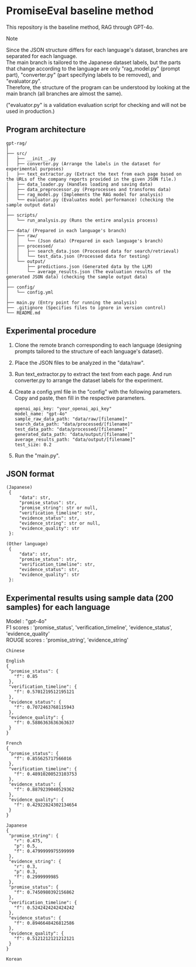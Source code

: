 # PromiseEval baseline method

This repository is the baseline method, RAG through GPT-4o.    
> [!NOTE]
> Since the JSON structure differs for each language's dataset, branches are separated for each language.  
> The main branch is tailored to the Japanese dataset labels, but the parts that change according to the language are only "rag_model.py" (prompt part), "converter.py" (part specifying labels to be removed), and "evaluator.py".  
> Therefore, the structure of the program can be understood by looking at the main branch (all branches are almost the same).

("evaluator.py" is a validation evaluation script for checking and will not be used in production.)

## Program architecture

 ```plaintext
 gpt-rag/
│
├── src/
│   ├── __init__.py
│   ├── converter.py (Arrange the labels in the dataset for experimental purposes)
│   ├── text_extractor.py (Extract the text from each page based on the URLs of the company reports provided in the given JSON file.)
│   ├── data_loader.py (Handles loading and saving data)
│   ├── data_preprocessor.py (Preprocesses and transforms data)
│   ├── rag_model.py (Implements the RAG model for analysis)
│   └── evaluator.py (Evaluates model performance) (checking the sample output data)
│
├── scripts/
│   └── run_analysis.py (Runs the entire analysis process)
│
├── data/ (Prepared in each language's branch)
│   ├── raw/
│   │   └── (Json data) (Prepared in each language's branch)
│   ├── processed/
│   │   ├── search_data.json (Processed data for search/retrieval)
│   │   └── test_data.json (Processed data for testing)
│   └── output/
│       ├── predictions.json (Generated data by the LLM)
│       └── average_results.json (The evaluation results of the generated JSON data) (checking the sample output data)
│
├── config/
│   └── config.yml
│
├── main.py (Entry point for running the analysis)
├── .gitignore (Specifies files to ignore in version control)
└── README.md
```

## Experimental procedure

1. Clone the remote branch corresponding to each language (designing prompts tailored to the structure of each language's dataset).

2. Place the JSON files to be analyzed in the "data/raw".

3. Run text_extractor.py to extract the text from each page. And run converter.py to arrange the dataset labels for the experiment.

4. Create a config.yml file in the "config" with the following parameters. Copy and paste, then fill in the respective parameters.

   ```plaintext
   openai_api_key: "your_openai_api_key"
   model_name: "gpt-4o"
   sample_raw_data_path: "data/raw/[filename]"
   search_data_path: "data/processed/[filename]"
   test_data_path: "data/processed/[filename]"
   generated_data_path: "data/output/[filename]"
   average_results_path: "data/output/[filename]"
   test_size: 0.2
   ```

5. Run the "main.py".

## JSON format

 ```plaintext
(Japanese)
  {
      "data": str,
      "promise_status": str,
      "promise_string": str or null,
      "verification_timeline": str,
      "evidence_status": str,
      "evidence_string": str or null,
      "evidence_quality": str
  }:
```

 ```plaintext
(Other language)
  {
      "data": str,
      "promise_status": str,
      "verification_timeline": str,
      "evidence_status": str,
      "evidence_quality": str
  }:
```

## Experimental results using sample data (200 samples) for each language

Model : "gpt-4o"  
F1 scores : 'promise_status', 'verification_timeline', 'evidence_status', 'evidence_quality'  
ROUGE scores : 'promise_string', 'evidence_string'  

 ```plaintext
 Chinese
```

 ```plaintext
 English
 {
  "promise_status": {
    "f": 0.85
  },
  "verification_timeline": {
    "f": 0.5701219512195121
  },
  "evidence_status": {
    "f": 0.7072463768115943
  },
  "evidence_quality": {
    "f": 0.5886363636363637
  }
}
```

 ```plaintext
 French
 {
  "promise_status": {
    "f": 0.855625717566016
  },
  "verification_timeline": {
    "f": 0.48910200523103753
  },
  "evidence_status": {
    "f": 0.8879239040529362
  },
  "evidence_quality": {
    "f": 0.42922824302134654
  }
}
```

 ```plaintext
 Japanese
 {
  "promise_string": {
    "r": 0.475,
    "p": 0.5,
    "f": 0.4799999975599999
  },
  "evidence_string": {
    "r": 0.3,
    "p": 0.3,
    "f": 0.2999999985
  },
  "promise_status": {
    "f": 0.7450980392156862
  },
  "verification_timeline": {
    "f": 0.5242424242424242
  },
  "evidence_status": {
    "f": 0.8946648426812586
  },
  "evidence_quality": {
    "f": 0.5121212121212121
  }
}
```

 ```plaintext
 Korean
```